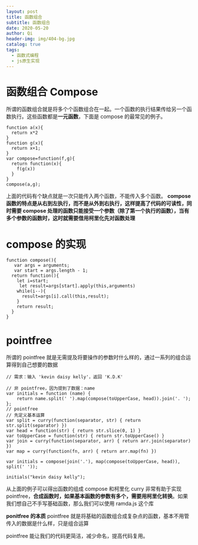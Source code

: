 ```yaml
---
layout: post
title: 函数组合
subtitle: 函数组合
date: 2020-05-20
author: Qi
header-img: img/404-bg.jpg
catalog: true
tags:
  - 函数式编程
  - js原生实现
---
```


# 函数组合 Compose

所谓的函数组合就是将多个个函数组合在一起。一个函数的执行结果传给另一个函数执行。这些函数都是**一元函数**，下面是 compose 的最常见的例子。

```
function a(x){
  return x*2
}
function g(x){
  return x+1;
}
var compose=function(f,g){
  return function(x){
    f(g(x))
  }
}
compose(a,g);
```

上面的代码有个缺点就是一次只能传入两个函数，不能传入多个函数。
**compose 函数的特点是从右到左执行，而不是从外到右执行，这样提高了代码的可读性，同时需要 compose 处理的函数只能接受一个参数（除了第一个执行的函数），当有多个参数的函数时，这时就需要借用柯里化先对函数处理**

# compose 的实现

```
function compose(){
   var args = arguments;
   var start = args.length - 1;
  return function(){
    let i=start;
     let result=args[start].apply(this,arguments)
    while(i--){
      result=args[i].call(this,result);
    }
    return result;
  }
}
```

# pointfree

所谓的 pointfree 就是无需提及将要操作的参数时什么样的，通过一系列的组合运算得到自己想要的数据

```
// 需求：输入 'kevin daisy kelly'，返回 'K.D.K'

// 非 pointfree，因为提到了数据：name
var initials = function (name) {
    return name.split(' ').map(compose(toUpperCase, head)).join('. ');
};
// pointfree
// 先定义基本运算
var split = curry(function(separator, str) { return str.split(separator) })
var head = function(str) { return str.slice(0, 1) }
var toUpperCase = function(str) { return str.toUpperCase() }
var join = curry(function(separator, arr) { return arr.join(separator) })
var map = curry(function(fn, arr) { return arr.map(fn) })

var initials = compose(join('.'), map(compose(toUpperCase, head)), split(' '));

initials("kevin daisy kelly");
```

从上面的例子可以得出函数的组成 compose 和柯里化 curry 非常有助于实现 pointfree，**合成函数时，如果基本函数的参数有多个，需要用柯里化转换**。如果我们想自己不手写基础函数，那么我们可以使用 ramda.js 这个库

**ponitfree 的本质**
pointfree 就是将基础的函数组合成复杂点的函数，基本不用管传入的数据是什么样，只是组合运算

pointfree 能让我们的代码更简洁，减少命名，提高代码复用。
